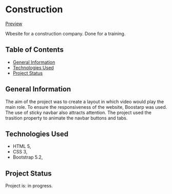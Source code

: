 # Construction


[Preview](https://arkbog.github.io/construction/)


Wbesite for a construction company. Done for a training.


## Table of Contents


* [General Information](#general-information)
* [Technologies Used](#technologies-used)
* [Project Status](#project-status)


## General Information


The aim of the project was to create a layout in which video would play the main role. To ensure the responsiveness of the website, Boostarp was used. The use of sticky navbar also attracts attention. The project used the trasition property to animate the navbar buttons and tabs.


## Technologies Used
- HTML 5,
- CSS 3,
- Bootstrap 5.2,


## Project Status
Project is: in progress.
